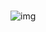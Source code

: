 #
![img](https://user-images.githubusercontent.com/63346676/84618853-07d56b80-aef1-11ea-90c6-7986e984e701.jpg)
